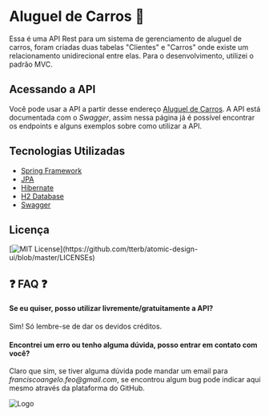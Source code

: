
# Aluguel de Carros 🚗 

Essa é uma API Rest para um sistema de gerenciamento de aluguel de carros, foram criadas duas tabelas "Clientes" e "Carros" onde existe um relacionamento unidirecional entre elas. Para o desenvolvimento, utilizei o padrão MVC.

## Acessando a API

Você pode usar a API a partir desse endereço [Aluguel de Carros](https://aluguel-carros.herokuapp.com/swagger-ui/index.html?configUrl=/v3/api-docs/swagger-config). A API está documentada com o *Swagger*, assim nessa página já é possível encontrar os endpoints e alguns exemplos sobre como utilizar a API.


## Tecnologias Utilizadas

 - [Spring Framework](https://spring.io/)
 - [JPA](https://spring.io/projects/spring-data-jpa)
 - [Hibernate](https://hibernate.org/)
 - [H2 Database](https://www.h2database.com/html/main.html)
 - [Swagger](https://swagger.io/)

## Licença

[![MIT License](https://img.shields.io/apm/l/atomic-design-ui.svg?)](https://github.com/tterb/atomic-design-ui/blob/master/LICENSEs)


## ❓ FAQ ❓ 

#### Se eu quiser, posso utilizar livremente/gratuitamente a API?

Sim! Só lembre-se de dar os devidos créditos.

#### Encontrei um erro ou tenho alguma dúvida, posso entrar em contato com você?

Claro que sim, se tiver alguma dúvida pode mandar um email para _franciscoangelo.feo@gmail.com_, se encontrou algum bug pode indicar aqui mesmo através da plataforma do GitHub. 


![Logo](https://user-images.githubusercontent.com/64324517/134450660-c91a9d0b-8247-4d17-af24-e834a59d4226.png)

